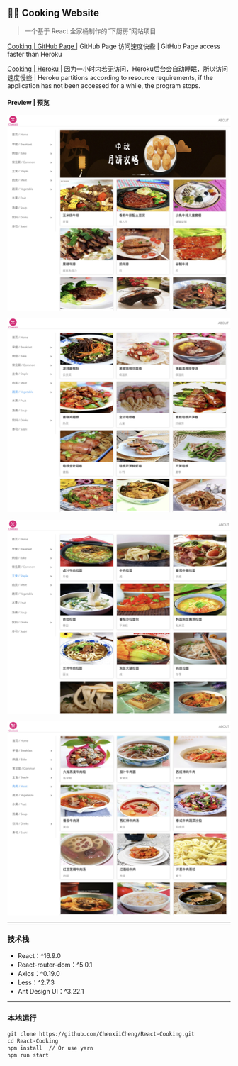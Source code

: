 ## 🍇🍰 Cooking Website

> 一个基于 React 全家桶制作的”下厨房“网站项目

[ Cooking | GitHub Page ](https://cooking.chenxii.xyz) | GitHub Page 访问速度快些 | GitHub Page access faster than Heroku
 
[ Cooking | Heroku ](https://cooking-react.herokuapp.com/) | 因为一小时内若无访问，Heroku后台会自动睡眠，所以访问速度慢些 | Heroku partitions according to resource requirements, if the application has not been accessed for a while, the program stops.

#### Preview | 预览

![image-20191024232242863](./imgs/cooking-react.jpeg)

![image-20191024234724936](./imgs/cooking2.jpeg)

![image-20191024234748212](./imgs/cooking3.jpeg)

![image-20191024234755928](./imgs/cooking4.jpeg)

---

### 技术栈

- React：^16.9.0
- React-router-dom：^5.0.1
- Axios：^0.19.0
- Less：^2.7.3
- Ant Design UI：^3.22.1

---

### 本地运行

```
git clone https://github.com/ChenxiiCheng/React-Cooking.git
cd React-Cooking
npm install  // Or use yarn
npm run start
```
